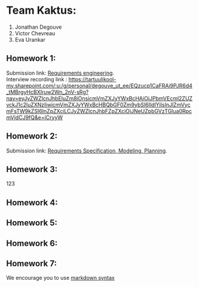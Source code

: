 # Team Kaktus:
1. Jonathan Degouve
2. Victor Chevreau
3. Eva Urankar

## Homework 1:
Submission link: [Requirements engineering](https://bitbucket.org/software-engineering-kaktus/lg10-kaktus/wiki/HW-1%20Requirements%20engineering). <br>
Interview recording link : https://tartuulikool-my.sharepoint.com/:u:/g/personal/degouve_ut_ee/EQzucp1CaFRAi9PJR6d4_tMBrgyHcBXIruw2Wn_2nV-sRg?nav=eyJyZWZlcnJhbEluZm8iOnsicmVmZXJyYWxBcHAiOiJPbmVEcml2ZUZvckJ1c2luZXNzIiwicmVmZXJyYWxBcHBQbGF0Zm9ybSI6IldlYiIsInJlZmVycmFsTW9kZSI6InZpZXciLCJyZWZlcnJhbFZpZXciOiJNeUZpbGVzTGlua0RpcmVjdCJ9fQ&e=iCryyW

## Homework 2:
Submission link: [Requirements Specification, Modeling, Planning](https://bitbucket.org/software-engineering-kaktus/lg10-kaktus/wiki/HW-2%20Requirements%20Specification,%20Modeling,%20Planning).

## Homework 3:
<Links to the solution>
123

## Homework 4:
<Links to the solution>

## Homework 5:
<Links to the solution>

## Homework 6:
<Links to the solution>

## Homework 7:
<Links to the solution>

We encourage you to use [markdown syntax](https://confluence.atlassian.com/bitbucketserver/markdown-syntax-guide-776639995.html)